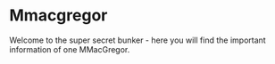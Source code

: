 # Mmacgregor
Welcome to the super secret bunker - here you will find the important information of one MMacGregor. 
